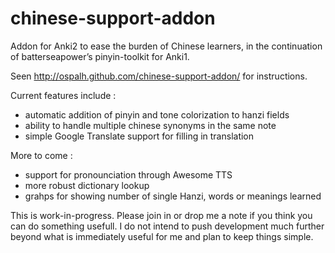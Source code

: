 chinese-support-addon
=====================

Addon for Anki2 to ease the burden of Chinese learners, in the continuation of batterseapower’s pinyin-toolkit for Anki1.

Seen http://ospalh.github.com/chinese-support-addon/ for instructions.

Current features include :
* automatic addition of pinyin and tone colorization to hanzi fields
* ability to handle multiple chinese synonyms in the same note
* simple Google Translate support for filling in translation

More to come :
* support for pronounciation through Awesome TTS
* more robust dictionary lookup
* grahps for showing number of single Hanzi, words or meanings learned

This is work-in-progress. Please join in or drop me a note if you think you can do something usefull. I do not intend to push development much further beyond what is immediately useful for me and plan to keep things simple.

